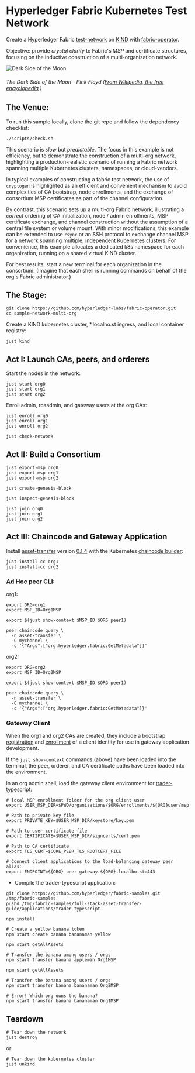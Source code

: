# Hyperledger Fabric Kubernetes Test Network

Create a 
Hyperledger Fabric [test-network](https://github.com/hyperledger/fabric-samples/tree/main/test-network) 
on [KIND](https://kind.sigs.k8s.io) 
with [fabric-operator](https://github.com/hyperledger-labs/fabric-operator).  

Objective:  provide _crystal clarity_ to Fabric's _MSP_ and certificate structures, 
focusing on the inductive construction of a multi-organization network.

![Dark Side of the Moon](https://upload.wikimedia.org/wikipedia/en/3/3b/Dark_Side_of_the_Moon.png)
###### The Dark Side of the Moon - Pink Floyd ([From Wikipedia, the free encyclopedia](https://en.wikipedia.org/wiki/File:Dark_Side_of_the_Moon.png) )


## The Venue:

To run this sample locally, clone the git repo and follow the dependency checklist:
```shell
./scripts/check.sh
```

This scenario is _slow_ but _predictable_.  The focus in this example is not efficiency, but to 
demonstrate the construction of a multi-org network, highlighting a production-realistic scenario
of running a Fabric network spanning multiple Kubernetes clusters, namespaces, or cloud-vendors.

In typical examples of constructing a fabric test network, the use of `cryptogen` is highlighted as 
an efficient and convenient mechanism to avoid complexities of CA bootstrap, node enrollments, and 
the exchange of consortium MSP certificates as part of the channel configuration.

By contrast, this scenario sets up a multi-org Fabric network, illustrating a _correct_ ordering of 
CA initialization, node / admin enrollments, MSP certificate exchange, and channel construction 
without the assumption of a central file system or volume mount.  With minor modifications, this 
example can be extended to use `rsync` or an SSH protocol to exchange channel MSP for a network 
spanning multiple, independent Kubernetes clusters.  For convenience, this example allocates a 
dedicated k8s namespace for each organization, running on a shared virtual KIND cluster.

For best results, start a new terminal for each organization in the consortium.  (Imagine that each
shell is running commands on behalf of the org's Fabric administrator.)


## The Stage:

```shell
git clone https://github.com/hyperledger-labs/fabric-operator.git
cd sample-network-multi-org
```

Create a KIND kubernetes cluster, *.localho.st ingress, and local container registry: 
```shell
just kind 
```


## Act I: Launch CAs, peers, and orderers

Start the nodes in the network: 
```shell
just start org0
just start org1
just start org2
```

Enroll admin, rcaadmin, and gateway users at the org CAs: 
```shell
just enroll org0
just enroll org1
just enroll org2
```

```shell
just check-network
```

## Act II: Build a Consortium

```shell
just export-msp org0
just export-msp org1
just export-msp org2
```

```shell
just create-genesis-block

just inspect-genesis-block
```

```shell
just join org0
just join org1
just join org2
```


## Act III: Chaincode and Gateway Application 

Install [asset-transfer](https://github.com/hyperledger/fabric-samples/tree/main/full-stack-asset-transfer-guide/contracts/asset-transfer-typescript)
version [0.1.4](https://github.com/hyperledgendary/full-stack-asset-transfer-guide/releases/tag/v0.1.4) with the
Kubernetes [chaincode builder](https://github.com/hyperledger-labs/fabric-builder-k8s):

```shell
just install-cc org1
just install-cc org2
```

### Ad Hoc peer CLI: 

org1: 
```shell
export ORG=org1
export MSP_ID=Org1MSP 

export $(just show-context $MSP_ID $ORG peer1)

peer chaincode query \
  -n asset-transfer \
  -C mychannel \
  -c '{"Args":["org.hyperledger.fabric:GetMetadata"]}'  
```

org2: 
```shell
export ORG=org2
export MSP_ID=Org2MSP 

export $(just show-context $MSP_ID $ORG peer1) 

peer chaincode query \
  -n asset-transfer \
  -C mychannel \
  -c '{"Args":["org.hyperledger.fabric:GetMetadata"]}' 
```


### Gateway Client

When the org1 and org2 CAs are created, they include a bootstrap [registration](organizations/org1/org1-ca.yaml#L50-L52) 
and [enrollment](organizations/org1/enroll.sh#L48) of a client identity for use in gateway application development.

If the `just show-context` commands (above) have been loaded into the terminal, the peer, orderer, and
CA certificate paths have been loaded into the environment.

In an org admin shell, load the gateway client environment for [trader-typescript](https://github.com/hyperledger/fabric-samples/tree/main/full-stack-asset-transfer-guide/applications/trader-typescript): 
```shell
# local MSP enrollment folder for the org client user
export USER_MSP_DIR=$PWD/organizations/$ORG/enrollments/${ORG}user/msp

# Path to private key file 
export PRIVATE_KEY=$USER_MSP_DIR/keystore/key.pem

# Path to user certificate file
export CERTIFICATE=$USER_MSP_DIR/signcerts/cert.pem

# Path to CA certificate
export TLS_CERT=$CORE_PEER_TLS_ROOTCERT_FILE

# Connect client applications to the load-balancing gateway peer alias:
export ENDPOINT=${ORG}-peer-gateway.${ORG}.localho.st:443
```

- Compile the trader-typescript application:
```shell
git clone https://github.com/hyperledger/fabric-samples.git /tmp/fabric-samples
pushd /tmp/fabric-samples/full-stack-asset-transfer-guide/applications/trader-typescript

npm install
``` 

```shell
# Create a yellow banana token
npm start create banana bananaman yellow

npm start getAllAssets

# Transfer the banana among users / orgs 
npm start transfer banana appleman Org1MSP

npm start getAllAssets

# Transfer the banana among users / orgs 
npm start transfer banana bananaman Org2MSP

# Error! Which org owns the banana? 
npm start transfer banana bananaman Org1MSP
```


## Teardown

```shell
# Tear down the network 
just destroy
```
or
```shell
# Tear down the kubernetes cluster
just unkind
```
